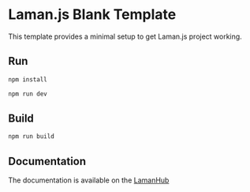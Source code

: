 # Laman.js Blank Template

This template provides a minimal setup to get Laman.js project working.

## Run

```bash
npm install

npm run dev
```

## Build

```bash
npm run build
```

## Documentation

The documentation is available on the [LamanHub](https://lamanjs.lamanhub.site/docs/introduction.html)
